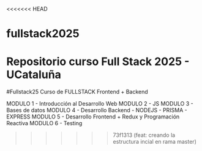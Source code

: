 <<<<<<< HEAD
# fullstack2025
Repositorio curso Full Stack 2025 - UCataluña
=======
#Fullstack25
Curso de FULLSTACK Frontend + Backend 

MODULO 1 - Introducción al Desarrollo Web
MODULO 2 - JS
MODULO 3 - Bases de datos
MODULO 4 - Desarrollo Backend - NODEJS - PRISMA - EXPRESS
MODULO 5 - Desarrollo Frontend + Redux y Programación Reactiva
MODULO 6 - Testing

>>>>>>> 73f1313 (feat: creando la estructura incial en rama master)
